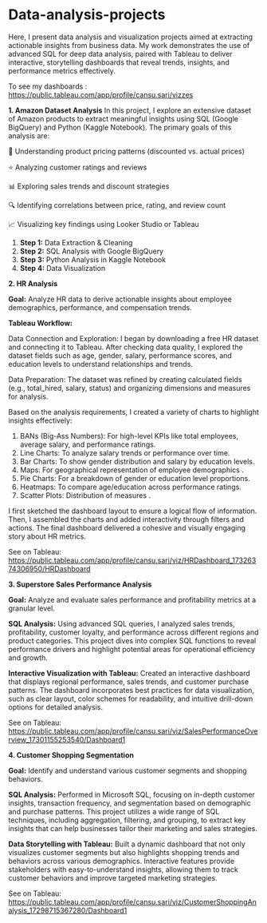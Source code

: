 # Data-analysis-projects

Here, I present data analysis and visualization projects aimed at extracting actionable insights from business data. My work demonstrates the use of advanced SQL for deep data analysis, paired with Tableau to deliver interactive, storytelling dashboards that reveal trends, insights, and performance metrics effectively.

To see my dashboards : https://public.tableau.com/app/profile/cansu.sari/vizzes

**1. Amazon Dataset Analysis**
In this project, I explore an extensive dataset of Amazon products to extract meaningful insights using SQL (Google BigQuery) and Python (Kaggle Notebook). The primary goals of this analysis are:

🛒 Understanding product pricing patterns (discounted vs. actual prices)

⭐ Analyzing customer ratings and reviews

📊 Exploring sales trends and discount strategies

🔍 Identifying correlations between price, rating, and review count

📈 Visualizing key findings using Looker Studio or Tableau

1. **Step 1:** Data Extraction & Cleaning
2. **Step 2:** SQL Analysis with Google BigQuery
3. **Step 3:** Python Analysis in Kaggle Notebook
4. **Step 4:** Data Visualization

**2. HR Analysis**

**Goal:** Analyze HR data to derive actionable insights about employee demographics, performance, and compensation trends.

**Tableau Workflow:** 

Data Connection and Exploration: I began by downloading a free HR dataset and connecting it to Tableau. After checking data quality, I explored the dataset fields such as age, gender, salary, performance scores, and education levels to understand relationships and trends.

Data Preparation: The dataset was refined by creating calculated fields (e.g., total_hired, salary, status) and organizing dimensions and measures for analysis.

Based on the analysis requirements, I created a variety of charts to highlight insights effectively:

1. BANs (Big-Ass Numbers): For high-level KPIs like total employees, average salary, and performance ratings.
2. Line Charts: To analyze salary trends or performance over time.
3. Bar Charts: To show gender distribution and salary by education levels.
4. Maps: For geographical representation of employee demographics .
5. Pie Charts: For a breakdown of gender or education level proportions.
6. Heatmaps: To compare age/education across performance ratings.
7. Scatter Plots: Distribution of measures .

I first sketched the dashboard layout to ensure a logical flow of information. Then, I assembled the charts and added interactivity through filters and actions. The final dashboard delivered a cohesive and visually engaging story about HR metrics.

See on Tableau: https://public.tableau.com/app/profile/cansu.sari/viz/HRDashboard_17326374306950/HRDashboard

**3. Superstore Sales Performance Analysis**

**Goal:** Analyze and evaluate sales performance and profitability metrics at a granular level.

**SQL Analysis:** Using advanced SQL queries, I analyzed sales trends, profitability, customer loyalty, and performance across different regions and product categories. This project dives into complex SQL functions to reveal performance drivers and highlight potential areas for operational efficiency and growth.

**Interactive Visualization with Tableau:** Created an interactive dashboard that displays regional performance, sales trends, and customer purchase patterns. The dashboard incorporates best practices for data visualization, such as clear layout, color schemes for readability, and intuitive drill-down options for detailed analysis.

See on Tableau: https://public.tableau.com/app/profile/cansu.sari/viz/SalesPerformanceOverview_17301155253540/Dashboard1

**4. Customer Shopping Segmentation**

**Goal:** Identify and understand various customer segments and shopping behaviors.

**SQL Analysis:** Performed in Microsoft SQL, focusing on in-depth customer insights, transaction frequency, and segmentation based on demographic and purchase patterns. This project utilizes a wide range of SQL techniques, including aggregation, filtering, and grouping, to extract key insights that can help businesses tailor their marketing and sales strategies.

**Data Storytelling with Tableau:** Built a dynamic dashboard that not only visualizes customer segments but also highlights shopping trends and behaviors across various demographics. Interactive features provide stakeholders with easy-to-understand insights, allowing them to track customer behaviors and improve targeted marketing strategies.

See on Tableau: https://public.tableau.com/app/profile/cansu.sari/viz/CustomerShoppingAnalysis_17298715367280/Dashboard1
